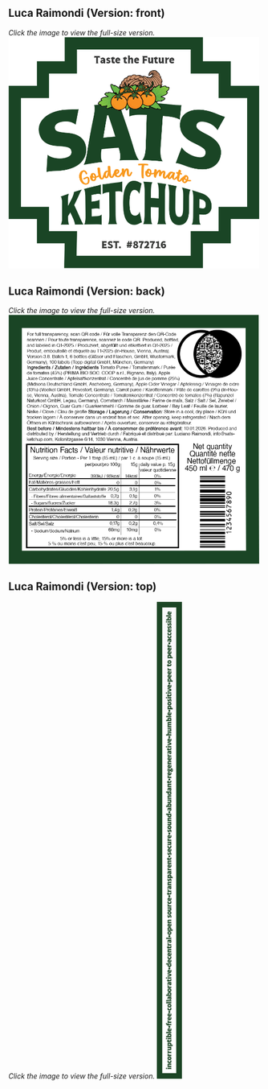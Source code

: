 ## Luca Raimondi (Version: front) 
*Click the image to view the full-size version.*
<a href="../../_Files/Designs/Label/Label_front_LucaRaimondi.png">
    <img src="../../_Files/Designs/Label/Label_front_LucaRaimondi.png" alt="Design by Luca Raimondi" width="500"/>
</a>

## Luca Raimondi (Version: back) 
*Click the image to view the full-size version.*
<a href="../../_Files/Designs/Label/Label_back_LucaRaimondi.png">
    <img src="../../_Files/Designs/Label/Label_back_LucaRaimondi.png" alt="Design by Luca Raimondi" width="500"/>
</a>

## Luca Raimondi (Version: top) 
*Click the image to view the full-size version.*
<a href="../../_Files/Designs/Label/Label_top_LucaRaimondi.png">
    <img src="../../_Files/Designs/Label/Label_top_LucaRaimondi.png" alt="Design by Luca Raimondi" width="50"/>
</a>
